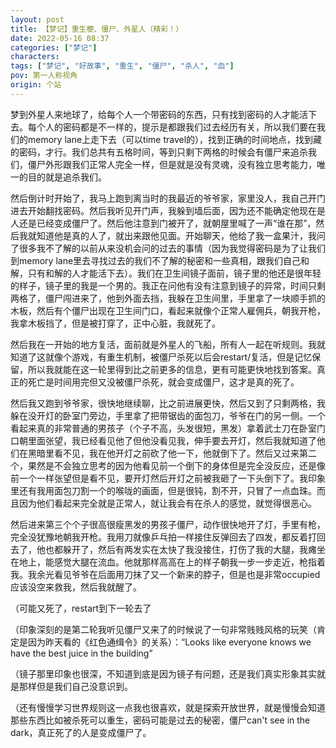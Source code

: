 ```yaml
---
layout: post
title: 【梦记】重生梗、僵尸、外星人（精彩！）
date: 2022-05-16 08:37
categories: ["梦记"]
characters: 
tags: ["梦记", "好故事", "重生", "僵尸", "杀人", "血"]
pov: 第一人称视角
origin: 个站
---
```


梦到外星人来地球了，给每个人一个带密码的东西，只有找到密码的人才能活下去。每个人的密码都是不一样的，提示是都跟我们过去经历有关，所以我们要在我们的memory lane上走下去（可以time travel的），找到正确的时间地点，找到藏的密码，才行。我们总共有五格时间，等到只剩下两格的时候会有僵尸来追杀我们，僵尸外形跟我们正常人完全一样，但是就是没有灵魂，没有独立思考能力，唯一的目的就是追杀我们。

然后倒计时开始了，我马上跑到离当时的我最近的爷爷家，家里没人，我自己开门进去开始翻找密码。然后我听见开门声，我躲到墙后面，因为还不能确定他现在是人还是已经变成僵尸了。然后他注意到门被开了，就朝屋里喊了一声“谁在那”，然后我就知道他是真的人了，就出来跟他见面。开始聊天，他给了我一盒果汁，我问了很多我不了解的以前从来没机会问的过去的事情（因为我觉得密码是为了让我们到memory lane里去寻找过去的我们不了解的秘密和一些真相，跟我们自己和解，只有和解的人才能活下去）。我们在卫生间镜子面前，镜子里的他还是很年轻的样子，镜子里的我是一个男的。我正在问他有没有注意到镜子的异常，时间只剩两格了，僵尸闯进来了，他到外面去挡，我躲在卫生间里，手里拿了一块顺手抓的木板，然后有个僵尸出现在卫生间门口，看起来就像个正常人雇佣兵，朝我开枪，我拿木板挡了，但是被打穿了，正中心脏，我就死了。

然后我在一开始的地方复活，面前就是外星人的飞船，所有人一起在听规则。我就知道了这就像个游戏，有重生机制，被僵尸杀死以后会restart/复活，但是记忆保留，所以我就能在这一轮里得到比之前更多的信息，更有可能更快地找到答案。真正的死亡是时间用完但又没被僵尸杀死，就会变成僵尸，这才是真的死了。

然后我又跑到爷爷家，很快地继续聊，比之前进展更快，然后又到了只剩两格，我躲在没开灯的卧室门旁边，手里拿了把带锯齿的面包刀，爷爷在门的另一侧。一个看起来真的非常普通的男孩子（个子不高，头发很短，黑发）拿着武士刀在卧室门口朝里面张望，我已经看见他了但他没看见我，伸手要去开灯，然后我就知道了他们在黑暗里看不见，我在他开灯之前砍了他一下，他就倒下了。然后又过来第二个，果然是不会独立思考的因为他看见前一个倒下的身体但是完全没反应，还是像前一个一样张望但是看不见，要开灯然后开灯之前被我砸了一下头倒下了。我印象里还有我用面包刀割一个的喉咙的画面，但是很钝，割不开，只冒了一点血珠。而且因为他们看起来完全就是正常人，就让我会有在杀人的感觉，就觉得很恶心。

然后进来第三个个子很高很瘦黑发的男孩子僵尸，动作很快地开了灯，手里有枪，完全没犹豫地朝我开枪。我用刀就像乒乓拍一样接住反弹回去了四发，都反着打回去了，他也都躲开了，然后有两发实在太快了我没接住，打伤了我的大腿，我瘫坐在地上，能感觉大腿在流血。他就那样高高在上的样子朝我一步一步走近，枪指着我。我余光看见爷爷在后面用刀抹了又一个新来的脖子，但是也是非常occupied应该没空来救我，然后我就醒了。

（可能又死了，restart到下一轮去了

（印象深刻的是第二轮我听见僵尸又来了的时候说了一句非常贱贱风格的玩笑（肯定是因为昨天看的《红色通缉令》的关系）：“Looks like everyone knows we have the best juice in the building”

（镜子那里印象也很深，不知道到底是因为镜子有问题，还是我们真实形象其实就是那样但是我们自己没意识到。

（还有慢慢学习世界规则这一点我也很喜欢，就是探索开放世界，就是慢慢会知道那些东西比如被杀死可以重生，密码可能是过去的秘密，僵尸can't see in the dark，真正死了的人是变成僵尸了。
